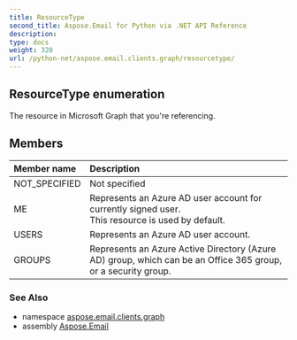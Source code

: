 ```yaml
---
title: ResourceType
second_title: Aspose.Email for Python via .NET API Reference
description: 
type: docs
weight: 320
url: /python-net/aspose.email.clients.graph/resourcetype/
---
```


## ResourceType enumeration

The resource in Microsoft Graph that you're referencing.

## Members
| Member name | Description |
| :- | :- |
|NOT_SPECIFIED|Not specified|
|ME|Represents an Azure AD user account for currently signed user. <br/>            This resource is used by default.|
|USERS|Represents an Azure AD user account.|
|GROUPS|Represents an Azure Active Directory (Azure AD) group, which can be an Office 365 group, or a security group.|

### See Also

* namespace [aspose.email.clients.graph](/email/python-net/aspose.email.clients.graph/)
* assembly [Aspose.Email](/email/python-net/)

